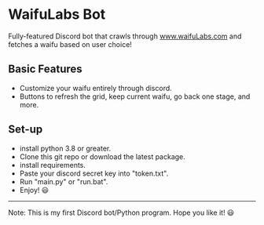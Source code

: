 # WaifuLabs Bot
Fully-featured Discord bot that crawls through www.waifuLabs.com and fetches a waifu based on user choice!

## Basic Features
* Customize your waifu entirely through discord.
* Buttons to refresh the grid, keep current waifu, go back one stage, and more.


## Set-up
* install python 3.8 or greater.
* Clone this git repo or download the latest package.
* install requirements.
* Paste your discord secret key into "token.txt".
* Run "main.py" or "run.bat".
* Enjoy! 😃
---
Note: This is my first Discord bot/Python program. Hope you like it! 😃
